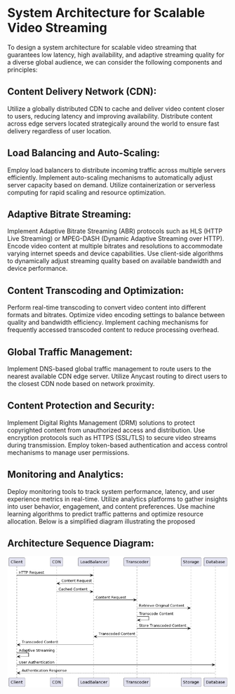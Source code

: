 # System Architecture for Scalable Video Streaming
To design a system architecture for scalable video streaming that guarantees low latency, high availability, and adaptive streaming quality for a diverse global audience, we can consider the following components and principles:

## Content Delivery Network (CDN):

Utilize a globally distributed CDN to cache and deliver video content closer to users, reducing latency and improving availability.
Distribute content across edge servers located strategically around the world to ensure fast delivery regardless of user location.

## Load Balancing and Auto-Scaling:
Employ load balancers to distribute incoming traffic across multiple servers efficiently.
Implement auto-scaling mechanisms to automatically adjust server capacity based on demand.
Utilize containerization or serverless computing for rapid scaling and resource optimization.

## Adaptive Bitrate Streaming:

Implement Adaptive Bitrate Streaming (ABR) protocols such as HLS (HTTP Live Streaming) or MPEG-DASH (Dynamic Adaptive Streaming over HTTP).
Encode video content at multiple bitrates and resolutions to accommodate varying internet speeds and device capabilities.
Use client-side algorithms to dynamically adjust streaming quality based on available bandwidth and device performance.

## Content Transcoding and Optimization:

Perform real-time transcoding to convert video content into different formats and bitrates.
Optimize video encoding settings to balance between quality and bandwidth efficiency.
Implement caching mechanisms for frequently accessed transcoded content to reduce processing overhead.

## Global Traffic Management:

Implement DNS-based global traffic management to route users to the nearest available CDN edge server.
Utilize Anycast routing to direct users to the closest CDN node based on network proximity.

## Content Protection and Security:

Implement Digital Rights Management (DRM) solutions to protect copyrighted content from unauthorized access and distribution.
Use encryption protocols such as HTTPS (SSL/TLS) to secure video streams during transmission.
Employ token-based authentication and access control mechanisms to manage user permissions.

## Monitoring and Analytics:

Deploy monitoring tools to track system performance, latency, and user experience metrics in real-time.
Utilize analytics platforms to gather insights into user behavior, engagement, and content preferences.
Use machine learning algorithms to predict traffic patterns and optimize resource allocation.
Below is a simplified diagram illustrating the proposed

## Architecture Sequence Diagram:

<!-- link diagram png ./image.png -->
![Architecture Diagram](./streaming_sequence_diagram.png)
